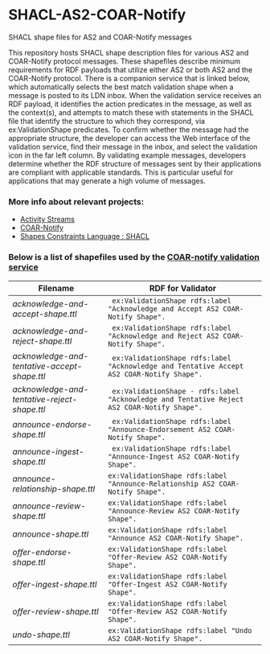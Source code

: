 # SHACL-AS2-COAR-Notify
SHACL shape files for AS2 and COAR-Notify messages

This repository hosts SHACL shape description files for various AS2 and COAR-Notify protocol messages. These shapefiles describe minimum requirements for RDF payloads that  utilize either AS2 or both AS2 and the COAR-Notify protocol. There is a companion service that is linked below, which automatically selects the best match validation shape when a message is posted to its LDN inbox. When the validation service receives an RDF payload, it identifies the action predicates in the message, as well as the context(s), and attempts to match these with statements in the SHACL file that identify the structure to which they correspond, via  ex:ValidationShape predicates. To confirm whether the message had the appropriate structure, the developer can access the Web interface of the validation service, find their message in the inbox, and select the validation icon in the far left column. By validating example messages, developers determine whether the RDF structure of messages sent by their applications are compliant with applicable standards. This is particular useful for applications that may generate a high volume of messages.

### More info about relevant projects: 
- [Activity Streams](https://www.w3.org/TR/activitystreams-core/)
- [COAR-Notify](https://www.coar-repositories.org/notify/)
- [Shapes Constraints Language : SHACL](https://www.w3.org/TR/shacl/)

### Below is a list of shapefiles used by the  [COAR-notify validation service](https://notify-inbox.info/)
| Filename | RDF for Validator |
| --------- | ---------- |
| *acknowledge-and-accept-shape.ttl* | ` ex:ValidationShape rdfs:label "Acknowledge and Accept AS2 COAR-Notify Shape".`|
| *acknowledge-and-reject-shape.ttl* | ` ex:ValidationShape rdfs:label "Acknowledge and Reject AS2 COAR-Notify Shape".` |
| *acknowledge-and-tentative-accept-shape.ttl* | ` ex:ValidationShape rdfs:label "Acknowledge and Tentative Accept AS2 COAR-Notify Shape".` |
| *acknowledge-and-tentative-reject-shape.ttl* | ` ex:ValidationShape - rdfs:label "Acknowledge and Tentative Reject AS2 COAR-Notify Shape".` |
| *announce-endorse-shape.ttl* | ` ex:ValidationShape rdfs:label "Announce-Endorsement AS2 COAR-Notify Shape".`|
| *announce-ingest-shape.ttl* | ` ex:ValidationShape rdfs:label "Announce-Ingest AS2 COAR-Notify Shape".` |
| *announce-relationship-shape.ttl* | `ex:ValidationShape rdfs:label "Announce-Relationship AS2 COAR-Notify Shape".` |
| *announce-review-shape.ttl* | `ex:ValidationShape rdfs:label "Announce-Review AS2 COAR-Notify Shape".` |
| *announce-shape.ttl* | `ex:ValidationShape rdfs:label "Announce AS2 COAR-Notify Shape". `|
| *offer-endorse-shape.ttl*  | `ex:ValidationShape rdfs:label "Offer-Review AS2 COAR-Notify Shape".`|
| *offer-ingest-shape.ttl* | `ex:ValidationShape rdfs:label "Offer-Ingest AS2 COAR-Notify Shape".`|
| *offer-review-shape.ttl* | `ex:ValidationShape rdfs:label "Offer-Review AS2 COAR-Notify Shape".`|
| *undo-shape.ttl* | `ex:ValidationShape rdfs:label "Undo AS2 COAR-Notify Shape".` |

